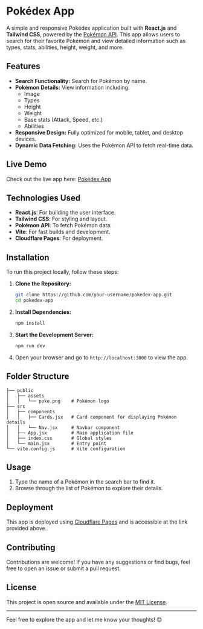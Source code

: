 # Pokédex App

A simple and responsive Pokédex application built with **React.js** and **Tailwind CSS**, powered by the [Pokémon API](https://pokeapi.co/). This app allows users to search for their favorite Pokémon and view detailed information such as types, stats, abilities, height, weight, and more.

## Features

- **Search Functionality:** Search for Pokémon by name.
- **Pokémon Details:** View information including:
  - Image
  - Types
  - Height
  - Weight
  - Base stats (Attack, Speed, etc.)
  - Abilities
- **Responsive Design:** Fully optimized for mobile, tablet, and desktop devices.
- **Dynamic Data Fetching:** Uses the Pokémon API to fetch real-time data.

## Live Demo

Check out the live app here: [Pokédex App](https://pokedex-620.pages.dev)

## Technologies Used

- **React.js**: For building the user interface.
- **Tailwind CSS**: For styling and layout.
- **Pokémon API**: To fetch Pokémon data.
- **Vite**: For fast builds and development.
- **Cloudflare Pages**: For deployment.

## Installation

To run this project locally, follow these steps:

1. **Clone the Repository:**
   ```bash
   git clone https://github.com/your-username/pokedex-app.git
   cd pokedex-app
   ```

2. **Install Dependencies:**
   ```bash
   npm install
   ```

3. **Start the Development Server:**
   ```bash
   npm run dev
   ```

4. Open your browser and go to `http://localhost:3000` to view the app.

## Folder Structure

```
├── public
│   ├── assets
│   │   └── poke.png    # Pokémon logo
├── src
│   ├── components
│   │   ├── Cards.jsx   # Card component for displaying Pokémon details
│   │   └── Nav.jsx     # Navbar component
│   ├── App.jsx         # Main application file
│   ├── index.css       # Global styles
│   └── main.jsx        # Entry point
└── vite.config.js      # Vite configuration
```

## Usage

1. Type the name of a Pokémon in the search bar to find it.
2. Browse through the list of Pokémon to explore their details.

## Deployment

This app is deployed using [Cloudflare Pages](https://pages.cloudflare.com/) and is accessible at the link provided above.

## Contributing

Contributions are welcome! If you have any suggestions or find bugs, feel free to open an issue or submit a pull request.

## License

This project is open source and available under the [MIT License](LICENSE).

---

Feel free to explore the app and let me know your thoughts! 😊

